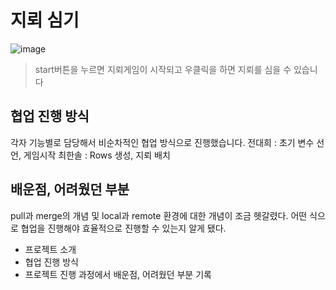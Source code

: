 # 지뢰 심기

![image](https://github.com/chuseok/teamProject/assets/56007762/8251d935-5cd2-44e4-99d7-d3e3fe3eaefd)

> start버튼을 누르면
> 지뢰게임이 시작되고
> 우클릭을 하면 지뢰를 심을 수 있습니다


## 협업 진행 방식
각자 기능별로 담당해서 비순차적인 협업 방식으로 진행했습니다.
전대희 : 초기 변수 선언, 게임시작
최한솔 : Rows 생성, 지뢰 배치


## 배운점, 어려웠던 부분
pull과 merge의 개념 및  local과 remote 환경에 대한 개념이 조금 헷갈렸다.
어떤 식으로 협업을 진행해야 효율적으로 진행할 수 있는지 알게 됐다.

- 프로젝트 소개
- 협업 진행 방식
- 프로젝트 진행 과정에서 배운점, 어려웠던 부분 기록
